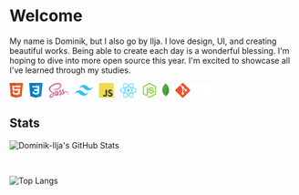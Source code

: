 # Welcome
My name is Dominik, but I also go by Ilja. I love design, UI, and creating beautiful works. Being able to create each day is a wonderful blessing. I'm hoping to dive into more open source this year. I'm excited to showcase all I've learned through my studies.


<img src="./images/tech-alt.png" height="26px">

## Stats 
![Dominik-Ilja's GitHub Stats](https://github-readme-stats.vercel.app/api?username=Dominik-Ilja&theme=omni&count_private=true&show_icons=true&hide_border=false&title_color=FF4B82&icon_color=19F9D8&text_color=e6e6e6&bg_color=222223&cache_seconds=7200)

<br />

![Top Langs](https://github-readme-stats.vercel.app/api/top-langs/?username=Dominik-Ilja&langs_count=10&layout=compact&title_color=FF4B82&icon_color=19F9D8&text_color=e6e6e6&bg_color=222223)
